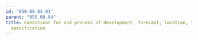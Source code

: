 ```yaml
---
id: "050.09.04.01"
parent: "050.09.04"
title: Conditions for and process of development, forecast, location, type
  specification
---
```

